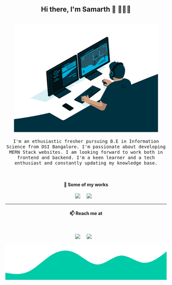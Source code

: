 <h2 align='center'> Hi there, I'm Samarth 👋 🧑🏻‍💻 </h2>

<p align="center">
  <br><img src="https://github.com/Samarth-02/Samarth-02/blob/master/avento.gif" width="450px"><br><br>
  <samp> I'm an ethusiastic fresher pursuing B.E in Information Science from DSI Bangalore. I'm passionate about developing MERN Stack websites. I am looking forward to work both in frontend and backend. I'm a keen learner and a tech enthusiast and constantly updating my knowledge base.
  </samp>
  <br>
  
</p>
<br>
<h4 align='center'> 🔭   Some of my works</h4>
<p align='center'>
  <a href="https://wonderlaa.herokuapp.com"><img src="https://img.shields.io/badge/Website-%231DA1F2.svg?&style=for-the-badge&logo=website&logoColor=white" /></a>&nbsp;&nbsp;&nbsp;&nbsp;
  <a href="https://blog-buzz.herokuapp.com"><img src="https://img.shields.io/badge/Website-%231DA1F2.svg?&style=for-the-badge&logo=website&logoColor=white" /></a>&nbsp;&nbsp;&nbsp;&nbsp;
</p>
<hr>

<h4 align='center'> 📫    Reach me at </h4>
<br>
<p align='center'>
  <a href="https://www.linkedin.com/in/samarth-mehrotra-02/"><img src="https://img.shields.io/badge/linkedin-%230077B5.svg?&style=for-the-badge&logo=linkedin&logoColor=white" /></a>&nbsp;&nbsp;&nbsp;&nbsp;
  <a href="mailto:samarthmehrotra98@gmail.com?subject=Olá%20Punit"><img src="https://img.shields.io/badge/gmail-%23D14836.svg?&style=for-the-badge&logo=gmail&logoColor=white" /></a>&nbsp;&nbsp;&nbsp;&nbsp;
</p>

<img src="https://github.com/Samarth-02/Samarth-02/blob/master/wave.svg" />

<!--
**Samarth-02/Samarth-02** is a ✨ _special_ ✨ repository because its `README.md` (this file) appears on your GitHub profile.

Here are some ideas to get you started:

- 🔭 I’m currently working on ...
- 🌱 I’m currently learning ...
- 👯 I’m looking to collaborate on ...
- 🤔 I’m looking for help with ...
- 💬 Ask me about ...
- 📫 How to reach me: ...
- 😄 Pronouns: ...
- ⚡ Fun fact: ...
-->
